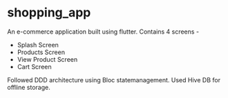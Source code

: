 # shopping_app

An e-commerce application built using flutter.
Contains 4 screens - 

- Splash Screen
- Products Screen
- View Product Screen
- Cart Screen

Followed DDD architecture using Bloc statemanagement.
Used Hive DB for offline storage.






